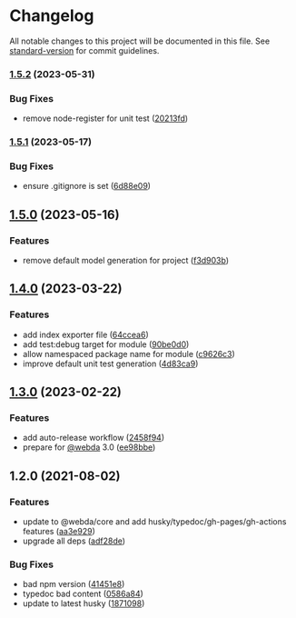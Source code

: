 # Changelog

All notable changes to this project will be documented in this file. See [standard-version](https://github.com/conventional-changelog/standard-version) for commit guidelines.

### [1.5.2](https://github.com/loopingz/generator-webda/compare/v1.5.1...v1.5.2) (2023-05-31)


### Bug Fixes

* remove node-register for unit test ([20213fd](https://github.com/loopingz/generator-webda/commit/20213fd66cc605a07a1ce9b7962f250792629f8f))

### [1.5.1](https://github.com/loopingz/generator-webda/compare/v1.5.0...v1.5.1) (2023-05-17)


### Bug Fixes

* ensure .gitignore is set ([6d88e09](https://github.com/loopingz/generator-webda/commit/6d88e0927deb6a1d9006279bda083ea578331a0c))

## [1.5.0](https://github.com/loopingz/generator-webda/compare/v1.4.0...v1.5.0) (2023-05-16)


### Features

* remove default model generation for project ([f3d903b](https://github.com/loopingz/generator-webda/commit/f3d903b551f25bc0fd55f0a2229c5aeab71bf78d))

## [1.4.0](https://github.com/loopingz/generator-webda/compare/v1.3.0...v1.4.0) (2023-03-22)


### Features

* add index exporter file ([64ccea6](https://github.com/loopingz/generator-webda/commit/64ccea64321099a512904a101c9a5eb269236dad))
* add test:debug target for module ([90be0d0](https://github.com/loopingz/generator-webda/commit/90be0d0a5adefa460bafce40e7ae7b7b8c63dae9))
* allow namespaced package name for module ([c9626c3](https://github.com/loopingz/generator-webda/commit/c9626c326d220da01a348ee88140c7860a5c5406))
* improve default unit test generation ([4d83ca9](https://github.com/loopingz/generator-webda/commit/4d83ca94be46abbb8607d001ae16f72513331908))

## [1.3.0](https://github.com/loopingz/generator-webda/compare/v1.2.0...v1.3.0) (2023-02-22)


### Features

* add auto-release workflow ([2458f94](https://github.com/loopingz/generator-webda/commit/2458f9439977902658b58afd76e76c9b50fc38a4))
* prepare for [@webda](https://github.com/webda) 3.0 ([ee98bbe](https://github.com/loopingz/generator-webda/commit/ee98bbe9da35765f07fcd3b255f0ab76963ed0a7))

## 1.2.0 (2021-08-02)


### Features

* update to @webda/core and add husky/typedoc/gh-pages/gh-actions features ([aa3e929](https://github.com/loopingz/generator-webda/commit/aa3e929bbb1ebfaff2179a1d9733db58598d18cb))
* upgrade all deps ([adf28de](https://github.com/loopingz/generator-webda/commit/adf28defc823d33f0e1d22d9974763e47e70bfaa))


### Bug Fixes

* bad npm version ([41451e8](https://github.com/loopingz/generator-webda/commit/41451e8b8e5124341ceb176e431414ea498ab0c4))
* typedoc bad content ([0586a84](https://github.com/loopingz/generator-webda/commit/0586a842a47a7a48b81914e64553f9a6a66b8108))
* update to latest husky ([1871098](https://github.com/loopingz/generator-webda/commit/1871098dbeda88fed1674ba02d040da6ee135385))

